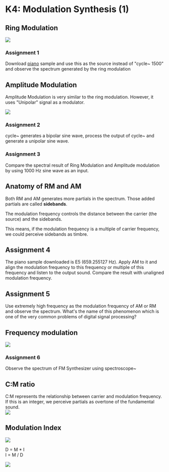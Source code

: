 # K4: Modulation Synthesis (1)

## Ring Modulation

![](K4/RM.png)

### Assignment 1

Download [piano](K4/piano.aif.zip) sample and use this as the source instead of "cycle~ 1500" and observe the spectrum generated by the ring modulation

## Amplitude Modulation

Amplitude Modulation is very similar to the ring modulation. However, it uses "Unipolar" signal as a modulator.

![](K4/bi_uni.png)

### Assignment 2
cycle~ generates a bipolar sine wave, process the output of cycle~ and generate a unipolar sine wave.

### Assignment 3
Compare the spectral result of Ring Modulation and Amplitude modulation by using 1000 Hz sine wave as an input.

## Anatomy of RM and AM

Both RM and AM generates more partials in the spectrum. Those added partials are called **sidebands**.

The modulation frequency controls the distance between the carrier (the source) and the sidebands.

This means, if the modulation frequency is a multiple of carrier frequency, we could perceive sidebands as timbre.

## Assignment 4 
The piano sample downloaded is E5 (659.255127 Hz). 
Apply AM to it and align the modulation frequency to this frequency or multiple of this frequency and listen to the output sound.
Compare the result with unaligned modulation frequency.

## Assignment 5
Use extremely high frequency as the modulation frequency of AM or RM and observe the spectrum. What's the name of this phenomenon which is one of the very common problems of digital signal processing?

## Frequency modulation

![](K4/FM.png)

### Assignment 6
Observe the spectrum of FM Synthesizer using spectroscope~

## C:M ratio
C:M represents the relationship between carrier and modulation frequency. If this is an integer, we perceive partials as overtone of the fundamental sound.  
![](K4/FM2.png)

## Modulation Index

![](K4/FM3.png)

D = M * I  
I = M / D

![](K4/index.png)
